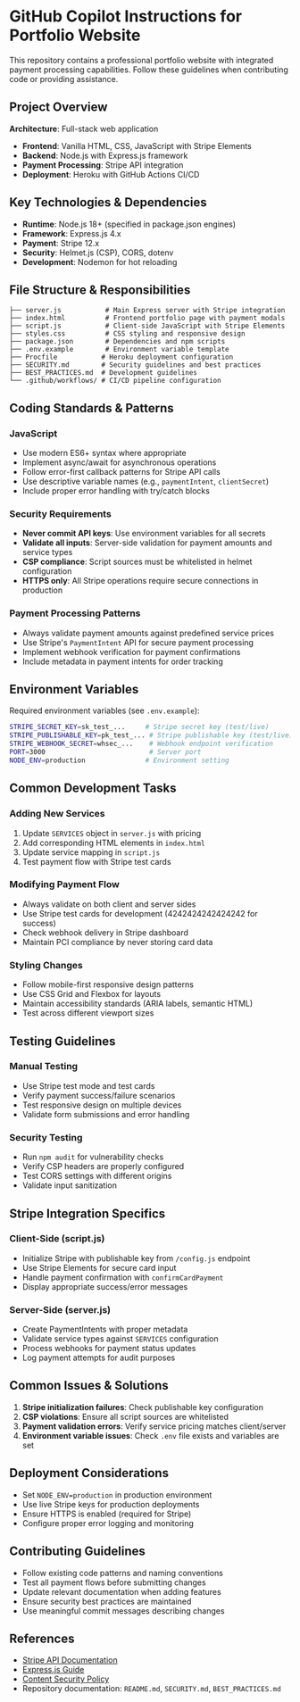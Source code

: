 # GitHub Copilot Instructions for Portfolio Website

This repository contains a professional portfolio website with integrated payment processing capabilities. Follow these guidelines when contributing code or providing assistance.

## Project Overview

**Architecture**: Full-stack web application
- **Frontend**: Vanilla HTML, CSS, JavaScript with Stripe Elements
- **Backend**: Node.js with Express.js framework
- **Payment Processing**: Stripe API integration
- **Deployment**: Heroku with GitHub Actions CI/CD

## Key Technologies & Dependencies

- **Runtime**: Node.js 18+ (specified in package.json engines)
- **Framework**: Express.js 4.x
- **Payment**: Stripe 12.x
- **Security**: Helmet.js (CSP), CORS, dotenv
- **Development**: Nodemon for hot reloading

## File Structure & Responsibilities

```
├── server.js           # Main Express server with Stripe integration
├── index.html          # Frontend portfolio page with payment modals
├── script.js           # Client-side JavaScript with Stripe Elements
├── styles.css          # CSS styling and responsive design
├── package.json        # Dependencies and npm scripts
├── .env.example        # Environment variable template
├── Procfile           # Heroku deployment configuration
├── SECURITY.md        # Security guidelines and best practices
├── BEST_PRACTICES.md  # Development guidelines
└── .github/workflows/ # CI/CD pipeline configuration
```

## Coding Standards & Patterns

### JavaScript
- Use modern ES6+ syntax where appropriate
- Implement async/await for asynchronous operations
- Follow error-first callback patterns for Stripe API calls
- Use descriptive variable names (e.g., `paymentIntent`, `clientSecret`)
- Include proper error handling with try/catch blocks

### Security Requirements
- **Never commit API keys**: Use environment variables for all secrets
- **Validate all inputs**: Server-side validation for payment amounts and service types
- **CSP compliance**: Script sources must be whitelisted in helmet configuration
- **HTTPS only**: All Stripe operations require secure connections in production

### Payment Processing Patterns
- Always validate payment amounts against predefined service prices
- Use Stripe's `PaymentIntent` API for secure payment processing
- Implement webhook verification for payment confirmations
- Include metadata in payment intents for order tracking

## Environment Variables

Required environment variables (see `.env.example`):
```bash
STRIPE_SECRET_KEY=sk_test_...     # Stripe secret key (test/live)
STRIPE_PUBLISHABLE_KEY=pk_test_... # Stripe publishable key (test/live)
STRIPE_WEBHOOK_SECRET=whsec_...    # Webhook endpoint verification
PORT=3000                          # Server port
NODE_ENV=production               # Environment setting
```

## Common Development Tasks

### Adding New Services
1. Update `SERVICES` object in `server.js` with pricing
2. Add corresponding HTML elements in `index.html`
3. Update service mapping in `script.js`
4. Test payment flow with Stripe test cards

### Modifying Payment Flow
- Always validate on both client and server sides
- Use Stripe test cards for development (4242424242424242 for success)
- Check webhook delivery in Stripe dashboard
- Maintain PCI compliance by never storing card data

### Styling Changes
- Follow mobile-first responsive design patterns
- Use CSS Grid and Flexbox for layouts
- Maintain accessibility standards (ARIA labels, semantic HTML)
- Test across different viewport sizes

## Testing Guidelines

### Manual Testing
- Use Stripe test mode and test cards
- Verify payment success/failure scenarios
- Test responsive design on multiple devices
- Validate form submissions and error handling

### Security Testing
- Run `npm audit` for vulnerability checks
- Verify CSP headers are properly configured
- Test CORS settings with different origins
- Validate input sanitization

## Stripe Integration Specifics

### Client-Side (script.js)
- Initialize Stripe with publishable key from `/config.js` endpoint
- Use Stripe Elements for secure card input
- Handle payment confirmation with `confirmCardPayment`
- Display appropriate success/error messages

### Server-Side (server.js)
- Create PaymentIntents with proper metadata
- Validate service types against `SERVICES` configuration
- Process webhooks for payment status updates
- Log payment attempts for audit purposes

## Common Issues & Solutions

1. **Stripe initialization failures**: Check publishable key configuration
2. **CSP violations**: Ensure all script sources are whitelisted
3. **Payment validation errors**: Verify service pricing matches client/server
4. **Environment variable issues**: Check `.env` file exists and variables are set

## Deployment Considerations

- Set `NODE_ENV=production` in production environment
- Use live Stripe keys for production deployments
- Ensure HTTPS is enabled (required for Stripe)
- Configure proper error logging and monitoring

## Contributing Guidelines

- Follow existing code patterns and naming conventions
- Test all payment flows before submitting changes
- Update relevant documentation when adding features
- Ensure security best practices are maintained
- Use meaningful commit messages describing changes

## References

- [Stripe API Documentation](https://stripe.com/docs/api)
- [Express.js Guide](https://expressjs.com/en/guide/)
- [Content Security Policy](https://developer.mozilla.org/en-US/docs/Web/HTTP/CSP)
- Repository documentation: `README.md`, `SECURITY.md`, `BEST_PRACTICES.md`
